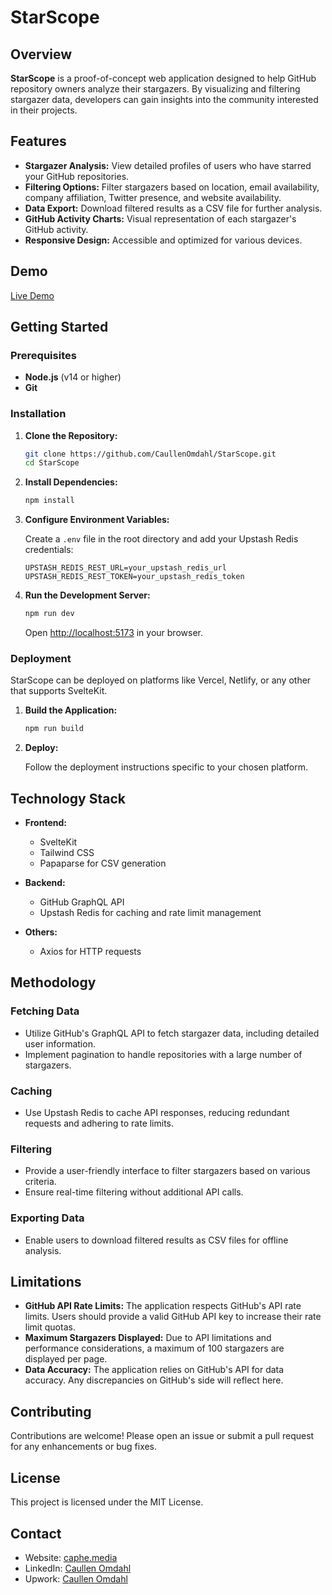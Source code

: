 # StarScope

## Overview

**StarScope** is a proof-of-concept web application designed to help GitHub repository owners analyze their stargazers. By visualizing and filtering stargazer data, developers can gain insights into the community interested in their projects.

## Features

- **Stargazer Analysis:** View detailed profiles of users who have starred your GitHub repositories.
- **Filtering Options:** Filter stargazers based on location, email availability, company affiliation, Twitter presence, and website availability.
- **Data Export:** Download filtered results as a CSV file for further analysis.
- **GitHub Activity Charts:** Visual representation of each stargazer's GitHub activity.
- **Responsive Design:** Accessible and optimized for various devices.

## Demo

[Live Demo](https://starscope.caphe.media)

## Getting Started

### Prerequisites

- **Node.js** (v14 or higher)
- **Git**

### Installation

1. **Clone the Repository:**

   ```bash
   git clone https://github.com/CaullenOmdahl/StarScope.git
   cd StarScope
   ```

2. **Install Dependencies:**

   ```bash
   npm install
   ```

3. **Configure Environment Variables:**

   Create a `.env` file in the root directory and add your Upstash Redis credentials:

   ```env
   UPSTASH_REDIS_REST_URL=your_upstash_redis_url
   UPSTASH_REDIS_REST_TOKEN=your_upstash_redis_token
   ```

4. **Run the Development Server:**

   ```bash
   npm run dev
   ```

   Open [http://localhost:5173](http://localhost:5173) in your browser.

### Deployment

StarScope can be deployed on platforms like Vercel, Netlify, or any other that supports SvelteKit.

1. **Build the Application:**

   ```bash
   npm run build
   ```

2. **Deploy:**

   Follow the deployment instructions specific to your chosen platform.

## Technology Stack

- **Frontend:**
  - SvelteKit
  - Tailwind CSS
  - Papaparse for CSV generation

- **Backend:**
  - GitHub GraphQL API
  - Upstash Redis for caching and rate limit management

- **Others:**
  - Axios for HTTP requests

## Methodology

### Fetching Data

- Utilize GitHub's GraphQL API to fetch stargazer data, including detailed user information.
- Implement pagination to handle repositories with a large number of stargazers.

### Caching

- Use Upstash Redis to cache API responses, reducing redundant requests and adhering to rate limits.

### Filtering

- Provide a user-friendly interface to filter stargazers based on various criteria.
- Ensure real-time filtering without additional API calls.

### Exporting Data

- Enable users to download filtered results as CSV files for offline analysis.

## Limitations

- **GitHub API Rate Limits:** The application respects GitHub's API rate limits. Users should provide a valid GitHub API key to increase their rate limit quotas.
- **Maximum Stargazers Displayed:** Due to API limitations and performance considerations, a maximum of 100 stargazers are displayed per page.
- **Data Accuracy:** The application relies on GitHub's API for data accuracy. Any discrepancies on GitHub's side will reflect here.

## Contributing

Contributions are welcome! Please open an issue or submit a pull request for any enhancements or bug fixes.

## License

This project is licensed under the MIT License.

## Contact

- Website: [caphe.media](https://caphe.media)
- LinkedIn: [Caullen Omdahl](https://www.linkedin.com/in/caullen/)
- Upwork: [Caullen Omdahl](https://www.upwork.com/freelancers/caullenomdahl2?mp_source=share)
